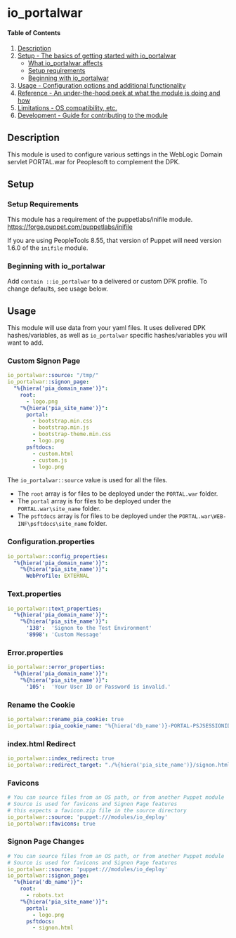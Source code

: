 
# io_portalwar

#### Table of Contents

1. [Description](#description)
2. [Setup - The basics of getting started with io_portalwar](#setup)
    * [What io_portalwar affects](#what-io_portalwar-affects)
    * [Setup requirements](#setup-requirements)
    * [Beginning with io_portalwar](#beginning-with-io_portalwar)
3. [Usage - Configuration options and additional functionality](#usage)
4. [Reference - An under-the-hood peek at what the module is doing and how](#reference)
5. [Limitations - OS compatibility, etc.](#limitations)
6. [Development - Guide for contributing to the module](#development)

## Description

This module is used to configure various settings in the WebLogic Domain servlet PORTAL.war for Peoplesoft to complement the DPK.

## Setup

### Setup Requirements

This module has a requirement of the puppetlabs/inifile module. https://forge.puppet.com/puppetlabs/inifile

If you are using PeopleTools 8.55, that version of Puppet will need version 1.6.0 of the `inifile` module.

### Beginning with io_portalwar  

Add `contain ::io_portalwar` to a delivered or custom DPK profile. To change defaults, see usage below.

## Usage

This module will use data from your yaml files. It uses delivered DPK hashes/variables, as well as `io_portalwar` specific hashes/variables you will want to add.

### Custom Signon Page

```yaml
io_portalwar::source: "/tmp/"
io_portalwar::signon_page:
  "%{hiera('pia_domain_name')}":
    root:
      - logo.png
    "%{hiera('pia_site_name')}":
      portal:
        - bootstrap.min.css
        - bootstrap.min.js
        - bootstrap-theme.min.css
        - logo.png
      psftdocs:
        - custom.html
        - custom.js
        - logo.png
```

The `io_portalwar::source` value is used for all the files. 

* The `root` array is for files to be deployed under the `PORTAL.war` folder. 
* The `portal` array is for files to be deployed under the `PORTAL.war\site_name` folder.
* The `psftdocs` array is for files to be deployed under the `PORTAL.war\WEB-INF\psftdocs\site_name` folder.

### Configuration.properties

```yaml
io_portalwar::config_properties:
  "%{hiera('pia_domain_name')}":
    "%{hiera('pia_site_name')}":
      WebProfile: EXTERNAL
```

### Text.properties

```yaml
io_portalwar::text_properties:
  "%{hiera('pia_domain_name')}":
    "%{hiera('pia_site_name')}":
      '138':  'Signon to the Test Environment'
      '8998': 'Custom Message'
```
### Error.properties

```yaml
io_portalwar::error_properties:
  "%{hiera('pia_domain_name')}":
    "%{hiera('pia_site_name')}":
      '105':  'Your User ID or Password is invalid.'
```

### Rename the Cookie

```yaml
io_portalwar::rename_pia_cookie: true
io_portalwar::pia_cookie_name: "%{hiera('db_name')}-PORTAL-PSJSESSIONID"
```

### index.html Redirect

```yaml
io_portalwar::index_redirect: true
io_portalwar::redirect_target: "./%{hiera('pia_site_name')}/signon.html"
```

### Favicons

```yaml
# You can source files from an OS path, or from another Puppet module
# Source is used for favicons and Signon Page features
# this expects a favicon.zip file in the source directory
io_portalwar::source: 'puppet:///modules/io_deploy' 
io_portalwar::favicons: true
```

### Signon Page Changes

```yaml
# You can source files from an OS path, or from another Puppet module
# Source is used for favicons and Signon Page features
io_portalwar::source: 'puppet:///modules/io_deploy' 
io_portalwar::signon_page:
  "%{hiera('db_name')}":
    root:
      - robots.txt
    "%{hiera('pia_site_name')}":
      portal:
        - logo.png
      psftdocs:
        - signon.html
```
